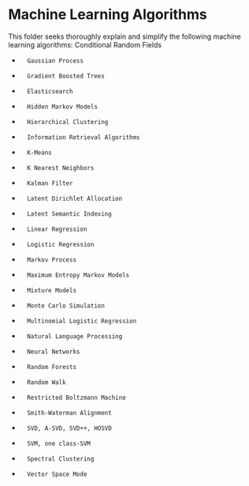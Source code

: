 # Machine Learning Algorithms

This folder seeks thoroughly explain and simplify the following machine learning algorithms: 
       Conditional Random Fields

*       Gaussian Process

*       Gradient Boosted Trees

*       Elasticsearch

*       Hidden Markov Models

*       Hierarchical Clustering

*       Information Retrieval Algorithms

*       K-Means

*       K Nearest Neighbors

*       Kalman Filter

*       Latent Dirichlet Allocation

*       Latent Semantic Indexing

*       Linear Regression

*       Logistic Regression

*       Markov Process

*       Maximum Entropy Markov Models

*       Mixture Models

*       Monte Carlo Simulation

*       Multinomial Logistic Regression

*       Natural Language Processing

*       Neural Networks

*       Random Forests

*       Random Walk

*       Restricted Boltzmann Machine

*       Smith-Waterman Alignment

*       SVD, A-SVD, SVD++, HOSVD

*       SVM, one class-SVM

*       Spectral Clustering

*       Vector Space Mode

